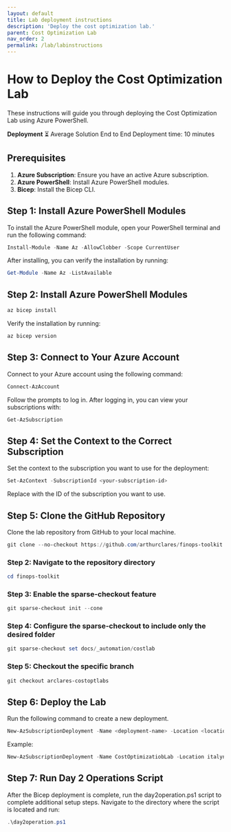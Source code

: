```yaml
---
layout: default
title: Lab deployment instructions
description: 'Deploy the cost optimization lab.'
parent: Cost Optimization Lab
nav_order: 2
permalink: /lab/labinstructions
---
```



# How to Deploy the Cost Optimization Lab

These instructions will guide you through deploying the Cost Optimization Lab using Azure PowerShell. 

**Deployment**
⏳ Average Solution End to End Deployment time: 10 minutes

## Prerequisites

1. **Azure Subscription**: Ensure you have an active Azure subscription.
2. **Azure PowerShell**: Install Azure PowerShell modules.
3. **Bicep**: Install the Bicep CLI.

## Step 1: Install Azure PowerShell Modules

To install the Azure PowerShell module, open your PowerShell terminal and run the following command:

```powershell
Install-Module -Name Az -AllowClobber -Scope CurrentUser
```

After installing, you can verify the installation by running:

```powershell
Get-Module -Name Az -ListAvailable
```


## Step 2: Install Azure PowerShell Modules

```powershell
az bicep install
```

Verify the installation by running:

```powershell
az bicep version
```

## Step 3: Connect to Your Azure Account

Connect to your Azure account using the following command:

```powershell
Connect-AzAccount
```

Follow the prompts to log in. After logging in, you can view your subscriptions with:

```powershell
Get-AzSubscription
```

## Step 4: Set the Context to the Correct Subscription

Set the context to the subscription you want to use for the deployment:

```powershell
Set-AzContext -SubscriptionId <your-subscription-id>
```

Replace <your-subscription-id> with the ID of the subscription you want to use.

## Step 5: Clone the GitHub Repository

Clone the lab repository from GitHub to your local machine. 

```powershell
git clone --no-checkout https://github.com/arthurclares/finops-toolkit.git   
```


### Step 2: Navigate to the repository directory

```powershell
cd finops-toolkit
```

### Step 3: Enable the sparse-checkout feature

```powershell
git sparse-checkout init --cone
```

### Step 4: Configure the sparse-checkout to include only the desired folder

```powershell
git sparse-checkout set docs/_automation/costlab
```

### Step 5: Checkout the specific branch

```powershell
git checkout arclares-costoptlabs
```

## Step 6: Deploy the Lab

Run the following command to create a new deployment. 

```powershell
New-AzSubscriptionDeployment -Name <deployment-name> -Location <location> -TemplateFile <template-file>
```

Example:

```powershell
New-AzSubscriptionDeployment -Name CostOptimizatiobLab -Location italynorth -TemplateFile main.bicep
```

## Step 7: Run Day 2 Operations Script

After the Bicep deployment is complete, run the day2operation.ps1 script to complete additional setup steps. Navigate to the directory where the script is located and run:

```powershell
.\day2operation.ps1
```